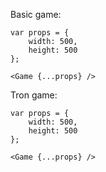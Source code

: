 Basic game:

    var props = {
        width: 500,
        height: 500
    };

    <Game {...props} />

Tron game:

    var props = {
        width: 500,
        height: 500
    };

    <Game {...props} />